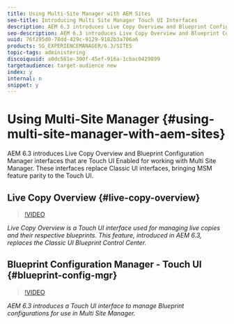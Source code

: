 ```yaml
---
title: Using Multi-Site Manager with AEM Sites
seo-title: Introducing Multi Site Manager Touch UI Interfaces
description: AEM 6.3 introduces Live Copy Overview and Blueprint Configuration Manager interfaces that are Touch UI Enabled for working with Multi Site Manager. These interfaces replace Classic UI interfaces, bringing MSM feature parity to the Touch UI.
seo-description: AEM 6.3 introduces Live Copy Overview and Blueprint Configuration Manager interfaces that are Touch UI Enabled for working with Multi Site Manager. These interfaces replace Classic UI interfaces, bringing MSM feature parity to the Touch UI.
uuid: 76f295d0-78dd-429c-9129-9182b3a706a6
products: SG_EXPERIENCEMANAGER/6.3/SITES
topic-tags: administering
discoiquuid: a0dc581e-300f-45ef-916a-1cbac0429899
targetaudience: target-audience new
index: y
internal: n
snippet: y
---
```


# Using Multi-Site Manager {#using-multi-site-manager-with-aem-sites}

AEM 6.3 introduces Live Copy Overview and Blueprint Configuration Manager interfaces that are Touch UI Enabled for working with Multi Site Manager. These interfaces replace Classic UI interfaces, bringing MSM feature parity to the Touch UI.

## Live Copy Overview {#live-copy-overview}

>[!VIDEO](https://video.tv.adobe.com/v/17054/?quality=9)

*Live Copy Overview is a Touch UI interface used for managing live copies and their respective blueprints. This feature, introduced in AEM 6.3, replaces the Classic UI Blueprint Control Center.*

## Blueprint Configuration Manager - Touch UI {#blueprint-config-mgr}

>[!VIDEO](https://video.tv.adobe.com/v/17056/?quality=9)

*AEM 6.3 introduces a Touch UI interface to manage Blueprint configurations for use in Multi Site Manager.*

